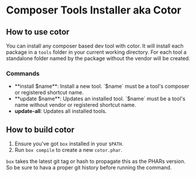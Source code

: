 # Composer Tools Installer aka Cotor

## How to use cotor

You can install any composer based dev tool with cotor. It will install each package in a `tools` folder in your current working directory.
For each tool a standalone folder named by the package without the vendor will be created.

### Commands

* **install $name**: Install a new tool. `$name` must be a tool's composer or registered shortcut name.
* **update $name**: Updates an installed tool. `$name` must be a tool's name without vendor or registered shortcut name.
* **update-all**: Updates all installed tools.

## How to build cotor

1. Ensure you've got `box` installed in your `$PATH`.
2. Run `box compile` to create a new `cotor.phar`.

`box` takes the latest git tag or hash to propagate this as the PHARs version. So be sure to hava a proper git history before running the command.
